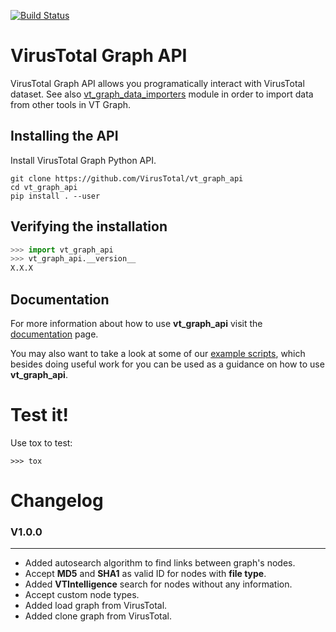 [![Build Status](https://travis-ci.com/VirusTotal/vt-graph-api.svg?token=rf4p1wSWhpA64VBoywFY&branch=master)](https://travis-ci.com/VirusTotal/vt-graph-api)

# VirusTotal Graph API

VirusTotal Graph API allows you programatically interact with VirusTotal dataset. See also [vt_graph_data_importers](https://github.com/virustotal/vt-graph-data-importers) module in order to import data from other tools in VT Graph.

## Installing the API
Install VirusTotal Graph Python API.
```
git clone https://github.com/VirusTotal/vt_graph_api
cd vt_graph_api
pip install . --user
```

## Verifying the installation

```python
>>> import vt_graph_api
>>> vt_graph_api.__version__
X.X.X
```

## Documentation

For more information about how to use **vt_graph_api** visit the [documentation](https://virustotal.github.io/vt-graph-api/) page.

You may also want to take a look at some of our [example scripts](https://github.com/VirusTotal/vt-graph-api/tree/master/examples),
which besides doing useful work for you can be used as a guidance on how to use **vt_graph_api**.

# Test it!

Use tox to test:

```
>>> tox
```

# Changelog

### V1.0.0
---
- Added autosearch algorithm to find links between graph's nodes.
- Accept **MD5** and **SHA1** as valid ID for nodes with **file type**.
- Added **VTIntelligence** search for nodes without any information.
- Accept custom node types.
- Added load graph from VirusTotal.
- Added clone graph from VirusTotal.
